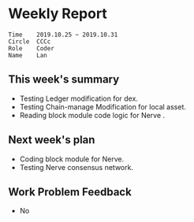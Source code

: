 # Weekly Report 
```
Time	2019.10.25 ~ 2019.10.31
Circle	CCCc
Role	Coder
Name	Lan
```
## This week's summary
- Testing Ledger modification for dex.
- Testing  Chain-manage Modification for local asset.
- Reading  block module code logic for Nerve .

## Next week's plan

-  Coding block module for Nerve.
-  Testing Nerve  consensus network.

## Work Problem Feedback
- No

